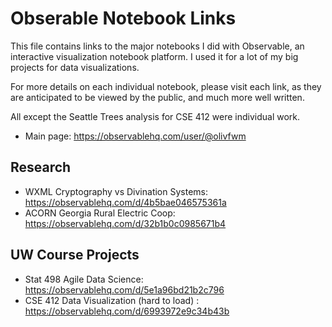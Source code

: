 # Obserable Notebook Links

This file contains links to the major notebooks I did with Observable, an interactive visualization notebook platform. I used it for a lot of my big projects for data visualizations.

For more details on each individual notebook, please visit each link, as they are anticipated to be viewed by the public, and much more well written.

All except the Seattle Trees analysis for CSE 412 were individual work.

- Main page: https://observablehq.com/user/@olivfwm

## Research
- WXML Cryptography vs Divination Systems: https://observablehq.com/d/4b5bae046575361a
- ACORN Georgia Rural Electric Coop: https://observablehq.com/d/32b1b0c0985671b4

## UW Course Projects
- Stat 498 Agile Data Science: https://observablehq.com/d/5e1a96bd21b2c796
- CSE 412 Data Visualization (hard to load) : https://observablehq.com/d/6993972e9c34b43b
